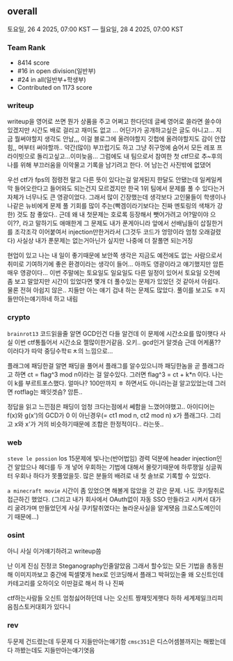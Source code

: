 ## overall
토요일, 26 4 2025, 07:00 KST — 월요일, 28 4 2025, 07:00 KST
### Team Rank
* 8414 score
* #16 in open division(일반부)
* #24 in all(일반부+학생부)
* Contributed on 1173 score
### writeup
writeup을 영어로 쓰면 뭔가 상품을 주고 어쩌고 한다던데 글쎄 영어로 쓸라면 쓸수야 있겠지만 시간도 배로 걸리고 재미도 없고 ... 어딘가가 공개하고싶은 글도 아니고... 지금 뭘써야할지 생각도 안남,,, 이걸 블로그에 올려야할지 깃헙에 올려야할지도 감이 안잡 힘,, 머부터 써야할까.. 약간(많이) 부끄럽기도 하고 그냥 쥐구멍에 숨어서 모든 레포 프라이빗으로 돌리고싶고...이미늦음... 그럼에도 내 팀으로서 참여한 첫 ctf므로 추~후의 나를 위해 부끄러움을 이악물고 기록을 남기려고 한다. 어 남는건 사진밖에 없댔어

우선 ctf가 fps의 점령전 말고 다른 뜻이 있다는걸 알게된지 한달도 안됐는데 일케일케 막 들어오란다고 들어와도 되는건지 모르겠지만 한국 1위 팀에서 문제를 풀 수 있다는거 자체가 너무나도 큰 영광이었다. 그래서 많이 긴장했는데 생각보다 고인물들이 학생이나 나같은 뉴비에게 문제 풀 기회를 많이 주는(빡겜이라기보다는 진짜 멘토링의 색채가 강한) 것도 참 좋았다.. 근데 왜 내 첫문제는 호로록 등장해서 뺏어가려고 어?말이야 으이??, 라고 말하기도 애매한게 그 문제도 내가 푼게아니라 앞에서 선배님들이 삽질한거를 조각조각 이어붙여서 injection만한거라서 (그것두 코드가 엉망이라 엄청 오래걸렸다) 사실상 내가 푼문제는 없는거아닌가 싶지만 나중에 더 잘풀면 되는거징

현업이 있고 나는 내 일이 좋기때문에 보안쪽 생각은 지금도 예전에도 없는 사람으로서 취미로 기여하기에 좋은 환경이라는 생각이 들어... 아까도 영광이라고 얘기했지만 암튼 매우 영광이다... 이번 주말에는 토요일도 일요일도 다른 일정이 있어서 토요일 오전에 좀 보고 말았지만 시간이 있었다면 몇개 더 풀수있는 문제가 있었던 것 같아서 아쉽다. 물론 전혀 아쉽지 않은.. 지들만 아는 얘기 겁내 하는 문제도 많았다. 풀이를 보고도 ㅎ지들만아는얘기하네 하고 내림

### crypto
`brainrot13` 코드읽을줄 알면 GCD인건 다들 알건데 이 문제에 시간소요를 많이햇다 사실 이번 ctf통틀어서 시간소요 젤많이한거같음. 오키.. gcd인거 알겟슴 근데 어케품?? 이러다가 따악 중딩수학ㅌㅊ의 느낌으로...

플래그에 패딩한걸 알면 패딩을 풀어서 플래그를 알수있으니까 패딩한놈을 곧 플래그라고 하면 ct = flag^3 mod n이라는 걸 알수있다. 그러면 flag^3 = ct + k*n 이다. 나는 이 k를 부르트포스했다. 얼마나? 100만까지 ㅎ 하면서도 아니라는걸 알고있었는데 그러면 rotflag는 왜잇겟슴?  암튼..

정답을 읽고 느낀점은 패딩이 엄청 크다는점에서 쎄함을 느꼈어야했고.. 아이디어는 f(x)와 g(x')의 GCD가 0 이 아닌경우(= ct1 mod n, ct2 mod n) x가 플래그다. 그리고 x와 x'가 거의 비슷하기때문에 조합은 한정적이다.. 라는뜻.. 

### web
`steve le possion` los 15문제에 빛나는(반어법임) 경력 덕분에 header injection인건 알았으나 헤더를 두 개 넣어 우회하는 기법에 대해서 몰랏기때문에 하루쟁일 싱글쿼터 우회나 하다가 못풀었을듯. 많은 분들의 배려로 내 첫 솔브로 기록할 수 있었다. 

`a minecraft movie` 시간이 좀 있었으면 해볼게 많았을 것 같은 문제. 나도 쿠키탈취로 접근하긴 했었다. (그리고 내가 회사에서 OAuth없이 자동 SSO 만들라고 시켜서 대가리 굴려가며 만들었던게 사실 쿠키탈취였다는 놀라운사실을 알게됏음 크로스도메인이기 때문에...)

### osint
아니 사실 이거얘기하려고 writeup씀

난 이게 진심 진정코 Steganography인줄알았음 그래서 할수있는 모든 기법을 총동원해 이미지까보고 중간에 픽셀몇개 hex로 인코딩해서 플래그 박혀있는줄 왜 오신트인데 카테고리를 오하이오 이딴걸로 해서 하 나 진짜

ctf하는사람들 오신트 엄청싫어하던데 나는 오신트 짱재밋게햇다 하하 세계제일크리피음침스토커대회가 있다니

### rev
두문제 건드렸는데 두문제 다 지들만아는얘기함
`cmsc351`은 디스어셈블까지는 해봤는데 다 까봤는데도 지들만아는얘기엿음